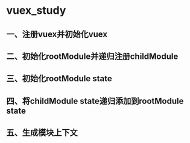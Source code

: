 # vuex_study

## 一、注册vuex并初始化vuex

## 二、初始化rootModule并递归注册childModule

## 三、初始化rootModule state

## 四、将childModule state递归添加到rootModule state

## 五、生成模块上下文